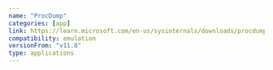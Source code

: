 ```yaml
---
name: "ProcDump"
categories: [app]
link: https://learn.microsoft.com/en-us/sysinternals/downloads/procdump
compatibility: emulation
versionFrom: "v11.0"
type: applications
---
```


